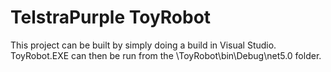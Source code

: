 # TelstraPurple ToyRobot
This project can be built by simply doing a build in Visual Studio.
ToyRobot.EXE can then be run from the \ToyRobot\bin\Debug\net5.0 folder.
